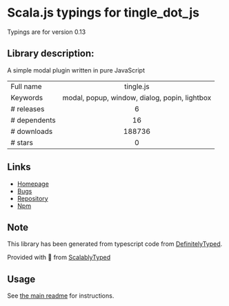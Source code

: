 
# Scala.js typings for tingle_dot_js

Typings are for version 0.13

## Library description:
A simple modal plugin written in pure JavaScript

|                    |                 |
| ------------------ | :-------------: |
| Full name          | tingle.js |
| Keywords           | modal, popup, window, dialog, popin, lightbox |
| # releases         | 6 |
| # dependents       | 16 |
| # downloads        | 188736 |
| # stars            | 0 |

## Links
- [Homepage](https://github.com/robinparisi/tingle#readme)
- [Bugs](https://github.com/robinparisi/tingle/issues)
- [Repository](https://github.com/robinparisi/tingle)
- [Npm](https://www.npmjs.com/package/tingle.js)
    


## Note
This library has been generated from typescript code from [DefinitelyTyped](https://definitelytyped.org).

Provided with :purple_heart: from [ScalablyTyped](https://github.com/oyvindberg/ScalablyTyped)

## Usage
See [the main readme](../../readme.md) for instructions.



